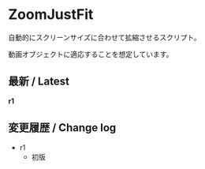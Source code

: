 # ZoomJustFit

自動的にスクリーンサイズに合わせて拡縮させるスクリプト。

動画オブジェクトに適応することを想定しています。

## 最新 / Latest

**r1**

## 変更履歴 / Change log

- r1
    - 初版